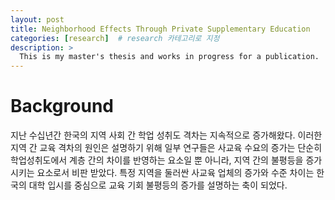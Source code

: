 ```yaml
---
layout: post
title: Neighborhood Effects Through Private Supplementary Education
categories: [research]  # research 카테고리로 지정
description: >
  This is my master's thesis and works in progress for a publication.
---
```


# Background
지난 수십년간 한국의 지역 사회 간 학업 성취도 격차는 지속적으로 증가해왔다. 이러한 지역 간 교육 격차의 원인은 설명하기 위해 일부 연구들은 사교육 수요의 증가는 단순히 학업성취도에서 계층 간의 차이를 반영하는 요소일 뿐 아니라, 지역 간의 불평등을 증가시키는 요소로서 비판 받았다. 특정 지역을 둘러싼 사교육 업체의 증가와 수준 차이는 한국의 대학 입시를 중심으로 교육 기회 불평등의 증가를 설명하는 축이 되었다. 